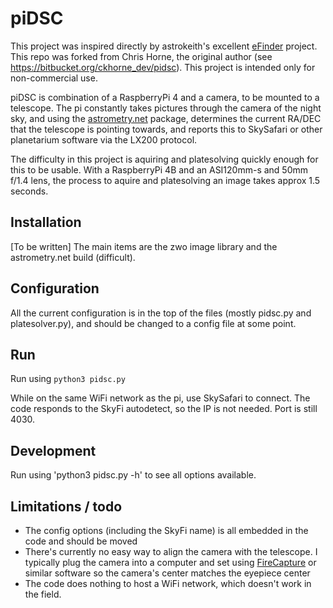 # piDSC

This project was inspired directly by astrokeith's excellent [eFinder](https://astrokeith.com/equipment/efinder/) project. This repo was forked from Chris Horne, the original author (see https://bitbucket.org/ckhorne_dev/pidsc). This project is intended only for non-commercial use.

piDSC is combination of a RaspberryPi 4 and a camera, to be mounted to a telescope. The pi constantly takes pictures through the camera of the night sky, and using the [astrometry.net](http://astrometry.net/doc/readme.html) package, determines the current RA/DEC that the telescope is pointing towards, and reports this to SkySafari or other planetarium software via the LX200 protocol.

The difficulty in this project is aquiring and platesolving quickly enough for this to be usable. With a RaspberryPi 4B and an ASI120mm-s and 50mm f/1.4 lens, the process to aquire and platesolving an image takes approx 1.5 seconds.

## Installation

[To be written] The main items are the zwo image library and the astrometry.net build (difficult).

## Configuration

All the current configuration is in the top of the files (mostly pidsc.py and platesolver.py), and should be changed to a config file at some point.

## Run

Run using `python3 pidsc.py`

While on the same WiFi network as the pi, use SkySafari to connect. The code responds to the SkyFi autodetect, so the IP is not needed. Port is still 4030.

## Development

Run using 'python3 pidsc.py -h' to see all options available.

## Limitations / todo

* The config options (including the SkyFi name) is all embedded in the code and should be moved
* There's currently no easy way to align the camera with the telescope. I typically plug the camera into a computer and set using [FireCapture](http://www.firecapture.de/) or similar software so the camera's center matches the eyepiece center
* The code does nothing to host a WiFi network, which doesn't work in the field.

